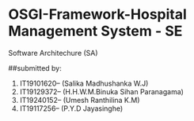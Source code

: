 # OSGI-Framework-Hospital Management System - SE
Software Architechure (SA)

##submitted by:

  1.	IT19101620– (Salika Madhushanka W.J) 
  2.	IT19129372– (H.H.W.M.Binuka Sihan Paranagama) 
  3.	IT19240152– (Umesh Ranthilina K.M) 
  4.	IT19117256– (P.Y.D Jayasinghe) 

  
  
